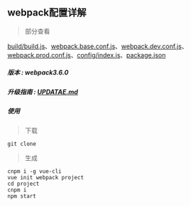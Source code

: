  ## webpack配置详解
> 部分查看  

[build/build.js](https://github.com/menciusKael/webpack.config/blob/master/build/build.js)、[webpack.base.conf.js](https://github.com/menciusKael/webpack.config/blob/master/build/webpack.base.conf.js)、[webpack.dev.conf.js](https://github.com/menciusKael/webpack.config/blob/master/build/webpack.dev.conf.js)、[webpack.prod.conf.js](https://github.com/menciusKael/webpack.config/blob/master/build/webpack.prod.conf.js)、[config/index.js](https://github.com/menciusKael/webpack.config/blob/master/config/index.js)、[package.json](https://github.com/menciusKael/webpack.config/blob/master/package.json)

##### 版本 : webpack3.6.0

##### 升级指南 :  [UPDATAE.md](https://github.com/menciusKael/webpack.config/blob/master/UPDATE.md)

##### 使用
> 下载

```
git clone
```

> 生成
```
cnpm i -g vue-cli
vue init webpack project
cd project
cnpm i
npm start
```



 
